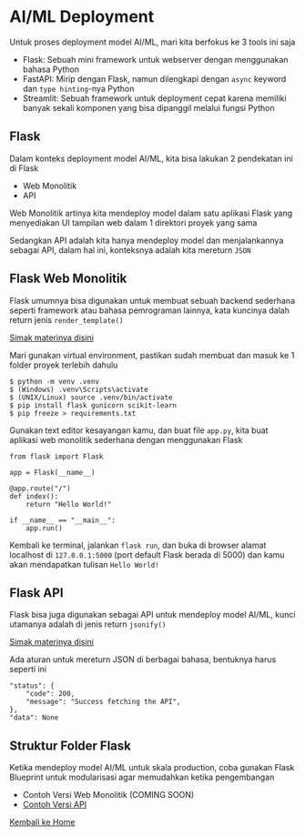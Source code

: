 # AI/ML Deployment

Untuk proses deployment model AI/ML, mari kita berfokus ke 3 tools ini saja

- Flask: Sebuah mini framework untuk webserver dengan menggunakan bahasa Python
- FastAPI: Mirip dengan Flask, namun dilengkapi dengan `async` keyword dan `type hinting`-nya Python
- Streamlit: Sebuah framework untuk deployment cepat karena memiliki banyak sekali komponen yang bisa dipanggil melalui fungsi Python

## Flask

Dalam konteks deployment model AI/ML, kita bisa lakukan 2 pendekatan ini di Flask

- Web Monolitik
- API

Web Monolitik artinya kita mendeploy model dalam satu aplikasi Flask yang menyediakan UI tampilan web dalam 1 direktori proyek yang sama

Sedangkan API adalah kita hanya mendeploy model dan menjalankannya sebagai API, dalam hal ini, konteksnya adalah kita mereturn `JSON`

## Flask Web Monolitik

Flask umumnya bisa digunakan untuk membuat sebuah backend sederhana seperti framework atau bahasa pemrograman lainnya, kata kuncinya dalah return jenis `render_template()`

[Simak materinya disini](https://docs.google.com/presentation/d/1T9jcPA82ksyCi6MrxVhsNdjxp6L3QvKIgh1hySyqMUw/edit?usp=sharing)

Mari gunakan virtual environment, pastikan sudah membuat dan masuk ke 1 folder proyek terlebih dahulu

```
$ python -m venv .venv
$ (Windows) .venv\Scripts\activate
$ (UNIX/Linux) source .venv/bin/activate
$ pip install flask gunicorn scikit-learn
$ pip freeze > requirements.txt
```

Gunakan text editor kesayangan kamu, dan buat file `app.py`, kita buat aplikasi web monolitik sederhana dengan menggunakan Flask

```
from flask import Flask

app = Flask(__name__)

@app.route("/")
def index():
    return "Hello World!"

if __name__ == "__main__":
    app.run()
```

Kembali ke terminal, jalankan `flask run`, dan buka di browser alamat localhost di `127.0.0.1:5000` (port default Flask berada di 5000) dan kamu akan mendapatkan tulisan `Hello World!`

## Flask API

Flask bisa juga digunakan sebagai API untuk mendeploy model AI/ML, kunci utamanya adalah di jenis return `jsonify()`

[Simak materinya disini](https://docs.google.com/presentation/d/1L3vGci-Nc40lZbzuSJz4KKgwZ0eEJFZG3AyiwiwdMco/edit?usp=sharing)

Ada aturan untuk mereturn JSON di berbagai bahasa, bentuknya harus seperti ini

```
"status": {
    "code": 200,
    "message": "Success fetching the API",
},
"data": None
```

## Struktur Folder Flask

Ketika mendeploy model AI/ML untuk skala production, coba gunakan Flask Blueprint untuk modularisasi agar memudahkan ketika pengembangan

- Contoh Versi Web Monolitik (COMING SOON)
- [Contoh Versi API](https://github.com/algonacci/flask-docker-template)

[Kembali ke Home](./index.md)
